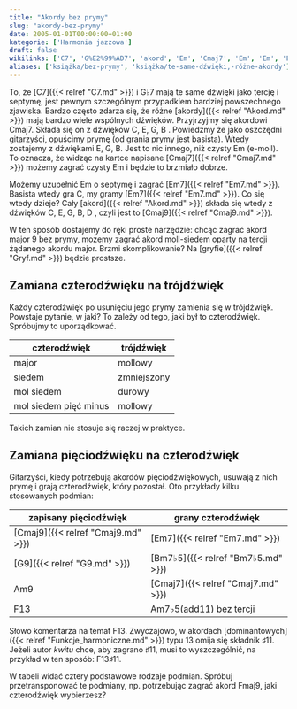```yaml
---
title: "Akordy bez prymy"
slug: "akordy-bez-prymy"
date: 2005-01-01T00:00:00+01:00
kategorie: ['Harmonia jazzowa']
draft: false
wikilinks: ['C7', 'G%E2%99%AD7', 'akord', 'Em', 'Cmaj7', 'Em', 'Em', 'Em7', 'Em7', 'akord', 'Cmaj9', 'gryf', 'czterod%C5%BAwi%C4%99k', 'tr%C3%B3jd%C5%BAwi%C4%99k', 'pi%C4%99ciod%C5%BAwi%C4%99k', 'czterod%C5%BAwi%C4%99k', 'Cmaj9', 'Em7', 'G9', 'Bm7%E2%99%AD5', 'Am9', 'Cmaj7', 'F13', 'Am7%E2%99%AD5(add11)', 'F13', 'dominanta', 'F13%E2%99%AF11', 'Fmaj9']
aliases: ['książka/bez-prymy', 'książka/te-same-dźwięki,-różne-akordy']
---
```

To, że [C7]({{< relref "C7.md" >}}) i G♭7<!-- link nie odnosił się do niczego --> mają te same dźwięki
jako tercję i septymę, jest pewnym szczególnym przypadkiem bardziej
powszechnego zjawiska. Bardzo często zdarza się, że różne
[akordy]({{< relref "Akord.md" >}}) mają bardzo wiele wspólnych dźwięków.
Przyjrzyjmy się akordowi Cmaj7. Składa się on z dźwięków C, E, G, B .
Powiedzmy że jako oszczędni gitarzyści, opuścimy prymę (od grania prymy
jest basista). Wtedy zostajemy z dźwiękami E, G, B. Jest to nic innego,
niż czysty Em<!-- link nie odnosił się do niczego --> (e-moll). To oznacza, że widząc na kartce
napisane [Cmaj7]({{< relref "Cmaj7.md" >}}) możemy zagrać czysty
Em<!-- link nie odnosił się do niczego --> i będzie to brzmiało dobrze.

Możemy uzupełnić Em<!-- link nie odnosił się do niczego --> o septymę i zagrać
[Em7]({{< relref "Em7.md" >}}). Basista wtedy gra C, my gramy
[Em7]({{< relref "Em7.md" >}}). Co się wtedy dzieje? Cały
[akord]({{< relref "Akord.md" >}}) składa się wtedy z dźwięków C, E, G, B, D ,
czyli jest to [Cmaj9]({{< relref "Cmaj9.md" >}}).

W ten sposób dostajemy do ręki proste narzędzie: chcąc zagrać akord
major 9 bez prymy, możemy zagrać akord moll-siedem oparty na tercji
żądanego akordu major. Brzmi skomplikowanie? Na
[gryfie]({{< relref "Gryf.md" >}}) będzie prostsze.

## Zamiana czterodźwięku na trójdźwięk

Każdy czterodźwięk<!-- link nie odnosił się do niczego --> po usunięciu jego prymy
zamienia się w trójdźwięk<!-- link nie odnosił się do niczego -->. Powstaje pytanie, w
jaki? To zależy od tego, jaki był to czterodźwięk. Spróbujmy to
uporządkować.

| czterodźwięk          | trójdźwięk  |
| --------------------- | ----------- |
| major                 | mollowy     |
| siedem                | zmniejszony |
| mol siedem            | durowy      |
| mol siedem pięć minus | mollowy     |

Takich zamian nie stosuje się raczej w praktyce.

## Zamiana pięciodźwięku na czterodźwięk

Gitarzyści, kiedy potrzebują akordów
pięciodźwiękowych<!-- link nie odnosił się do niczego -->, usuwają z nich prymę
i grają czterodźwięk<!-- link nie odnosił się do niczego -->, który pozostał. Oto
przykłady kilku stosowanych podmian:

| zapisany pięciodźwięk     | grany czterodźwięk                                   |
| ------------------------- | ---------------------------------------------------- |
| [Cmaj9]({{< relref "Cmaj9.md" >}}) | [Em7]({{< relref "Em7.md" >}})                                |
| [G9]({{< relref "G9.md" >}})       | [Bm7♭5]({{< relref "Bm7♭5.md" >}})                            |
| Am9<!-- link nie odnosił się do niczego -->     | [Cmaj7]({{< relref "Cmaj7.md" >}})                            |
| F13<!-- link nie odnosił się do niczego -->     | Am7♭5(add11)<!-- link nie odnosił się do niczego --> bez tercji |

Słowo komentarza na temat F13<!-- link nie odnosił się do niczego -->. Zwyczajowo, w akordach
[dominantowych]({{< relref "Funkcje_harmoniczne.md" >}}) typu 13 omija się składnik ♯11.
Jeżeli autor *kwitu* chce, aby zagrano ♯11, musi to wyszczególnić, na
przykład w ten sposób: F13♯11<!-- link nie odnosił się do niczego -->.

W tabeli widać cztery podstawowe rodzaje podmian. Spróbuj
przetransponować te podmiany, np. potrzebując zagrać akord
Fmaj9<!-- link nie odnosił się do niczego -->, jaki czterodźwięk wybierzesz?


